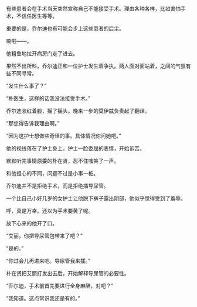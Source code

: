 有些患者会在手术当天突然宣称自己不能接受手术。理由各种各样，比如害怕手术，不信任医生等等。

重要的是，乔尔迪也有可能会步上这些患者的后尘。

唰啦——。

他粗鲁地拉开病房门走了进去。

果然不出所料，乔尔迪正和一位护士发生着争执。两人面对面站着，之间的气氛有些不同寻常。

“发生什么事了？”

“朴医生，这样的话我没法接受手术。”

乔尔迪涨红着脸，摇了摇头。晚来一步的莫伊兹负责起了翻译。

“那您得告诉我理由啊。”

“因为这护士想做些奇怪的事。具体情况你问她吧。”

他的视线落在了护士身上。护士一脸委屈的表情，开始诉苦。

默默听完事情原委的朴在贤，忍不住嗤笑了一声。

和他担心的不同，问题不过是小事一桩。

乔尔迪并不是拒绝手术，而是拒绝插导尿管。

一个比自己小好几岁的女护士让他脱下裤子露出阴部，他似乎觉得受到了羞辱。

呼，真是万幸。还以为手术要黄了呢。

放下心来的他开了口。

“艾丽，你把导尿管包带来了吧？”

“是的。”

“你过会儿再进来吧。导尿管我来插。”

朴在贤把艾丽打发出去后，开始解释导尿管的必要性。

“乔尔迪，手术前首先要进行全身麻醉，对吧？”

“我知道。这点常识我还是有的。”